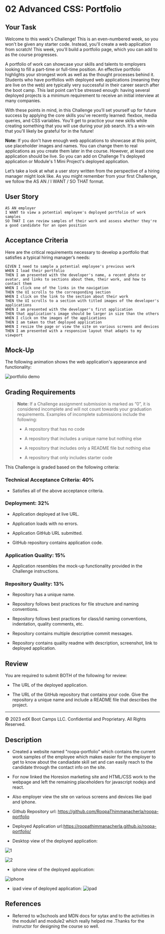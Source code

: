 # 02 Advanced CSS: Portfolio

## Your Task

Welcome to this week's Challenge! This is an even-numbered week, so you won't be given any starter code. Instead, you'll create a web application from scratch! This week, you'll build a portfolio page, which you can add to as the course progresses.

A portfolio of work can showcase your skills and talents to employers looking to fill a part-time or full-time position. An effective portfolio highlights your strongest work as well as the thought processes behind it. Students who have portfolios with deployed web applications (meaning they are live on the web) are typically very successful in their career search after the boot camp. This last point can’t be stressed enough: having several deployed projects is a minimum requirement to receive an initial interview at many companies.

With these points in mind, in this Challenge you’ll set yourself up for future success by applying the core skills you've recently learned: flexbox, media queries, and CSS variables. You'll get to practice your new skills while creating something that you will use during your job search. It’s a win-win that you'll likely be grateful for in the future!

**Note:** If you don't have enough web applications to showcase at this point, use placeholder images and names. You can change them to real applications as you create them later in the course. However, at least one application should be live. So you can add on Challenge 1's deployed application or Module's 1 Mini Project's deployed application.

Let’s take a look at what a user story written from the perspective of a hiring manager might look like. As you might remember from your first Challenge, we follow the AS AN / I WANT / SO THAT format.

## User Story

```
AS AN employer
I WANT to view a potential employee's deployed portfolio of work samples
SO THAT I can review samples of their work and assess whether they're a good candidate for an open position
```

## Acceptance Criteria

Here are the critical requirements necessary to develop a portfolio that satisfies a typical hiring manager’s needs:

```
GIVEN I need to sample a potential employee's previous work
WHEN I load their portfolio
THEN I am presented with the developer's name, a recent photo or avatar, and links to sections about them, their work, and how to contact them
WHEN I click one of the links in the navigation
THEN the UI scrolls to the corresponding section
WHEN I click on the link to the section about their work
THEN the UI scrolls to a section with titled images of the developer's applications
WHEN I am presented with the developer's first application
THEN that application's image should be larger in size than the others
WHEN I click on the images of the applications
THEN I am taken to that deployed application
WHEN I resize the page or view the site on various screens and devices
THEN I am presented with a responsive layout that adapts to my viewport
```

## Mock-Up

The following animation shows the web application's appearance and functionality:

![portfolio demo](./Assets/02-advanced-css-homework-demo.gif)

## Grading Requirements

> **Note**: If a Challenge assignment submission is marked as “0”, it is considered incomplete and will not count towards your graduation requirements. Examples of incomplete submissions include the following:
>
> - A repository that has no code
>
> - A repository that includes a unique name but nothing else
>
> - A repository that includes only a README file but nothing else
>
> - A repository that only includes starter code

This Challenge is graded based on the following criteria:

### Technical Acceptance Criteria: 40%

- Satisfies all of the above acceptance criteria.

### Deployment: 32%

- Application deployed at live URL.

- Application loads with no errors.

- Application GitHub URL submitted.

- GitHub repository contains application code.

### Application Quality: 15%

- Application resembles the mock-up functionality provided in the Challenge instructions.

### Repository Quality: 13%

- Repository has a unique name.

- Repository follows best practices for file structure and naming conventions.

- Repository follows best practices for class/id naming conventions, indentation, quality comments, etc.

- Repository contains multiple descriptive commit messages.

- Repository contains quality readme with description, screenshot, link to deployed application.

## Review

You are required to submit BOTH of the following for review:

- The URL of the deployed application.

- The URL of the GitHub repository that contains your code. Give the repository a unique name and include a README file that describes the project.

---

© 2023 edX Boot Camps LLC. Confidential and Proprietary. All Rights Reserved.

## Description

- Created a website named "roopa-portfolio" which contains the current work samples of the employee which makes easier for the employer to get to know about the candiadate skill set and can easily reach to the candidate through the contact info on the site.

* For now linked the Horesion marketing site and HTML/CSS work to the webpage and left the remaining placeholders for javascript nodejs and react.

- Also employer view the site on various screens and devices like ipad and iphone.

* Github Repository url: https://github.com/RoopaThimmanacherla/roopa-portfolio

* Deployed Application url:https://roopathimmanacherla.github.io/roopa-portfolio/

* Desktop view of the deployed application:

![1](https://github.com/RoopaThimmanacherla/roopa-portfolio/assets/144958836/15a8def4-0d31-4514-9d0d-1128319e4309)

![2](https://github.com/RoopaThimmanacherla/roopa-portfolio/assets/144958836/4df9e2a7-8d46-4883-8f23-8e8fd7a0b3ba)

- iphone view of the deployed application:

![iphone](https://github.com/RoopaThimmanacherla/roopa-portfolio/assets/144958836/195e064c-c737-4e78-a4f5-ad3af6262e56)


* ipad view of deployed application:
![ipad](https://github.com/RoopaThimmanacherla/roopa-portfolio/assets/144958836/77b6d03e-de69-41ed-b8b7-cd789fe1e7a5)



## References

- Referred to w3schools and MDN docs for sytax and to the activities in the module1 and module2 which really helped me .Thanks for the instructor for designing the course so well.

